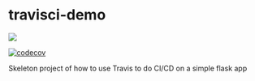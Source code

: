 # travisci-demo

![](https://travis-ci.com/paulozk/travisci-demo.svg?branch=master)

[![codecov](https://codecov.io/gh/paulozk/travisci-demo/branch/master/graph/badge.svg)](https://codecov.io/gh/paulozk/travisci-demo)

Skeleton project of how to use Travis to do CI/CD on a simple flask app
